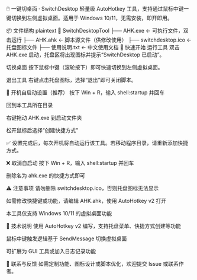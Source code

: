 🖱️ 一键切桌面 · SwitchDesktop
轻量级 AutoHotkey 工具，支持通过鼠标中键一键切换到左侧虚拟桌面。适用于 Windows 10/11，无需安装，即开即用。

📦 文件结构
plaintext
📂 SwitchDesktopTool
├── AHK.exe               ← 可执行文件，双击运行
├── AHK.ahk               ← 脚本源文件（供修改使用）
├── switchdesktop.ico     ← 托盘图标文件
├── 使用说明.txt          ← 中文使用文档
🚀 快速开始
运行工具 双击 AHK.exe 启动，托盘区将出现图标并提示“SwitchDesktop 已启动”。

切换桌面 按下鼠标中键（滚轮按下）即可快速切换到左侧虚拟桌面。

退出工具 右键点击托盘图标，选择“退出”即可关闭脚本。

🔧 开机自启动设置（推荐）
按下 Win + R，输入 shell:startup 并回车

回到本工具所在目录

右键拖动 AHK.exe 到启动文件夹

松开鼠标后选择“创建快捷方式”

✅ 设置完成后，每次开机将自动运行该工具。若移动程序目录，请重新添加快捷方式。

❌ 取消自启动
按下 Win + R，输入 shell:startup 并回车

删除名为 ahk.exe 的快捷方式即可

⚠️ 注意事项
请勿删除 switchdesktop.ico，否则托盘图标无法显示

如需修改快捷键或功能，请编辑 AHK.ahk，使用 AutoHotkey v2 打开

本工具仅支持 Windows 10/11 的虚拟桌面功能

🧠 技术说明
使用 AutoHotkey v2 编写，支持托盘菜单、快捷方式创建等功能

鼠标中键触发逻辑基于 SendMessage 切换虚拟桌面

可扩展为 GUI 工具或加入日志记录功能

📮 联系与反馈
如需定制功能、图标设计或脚本优化，欢迎提交 Issue 或联系作者。
